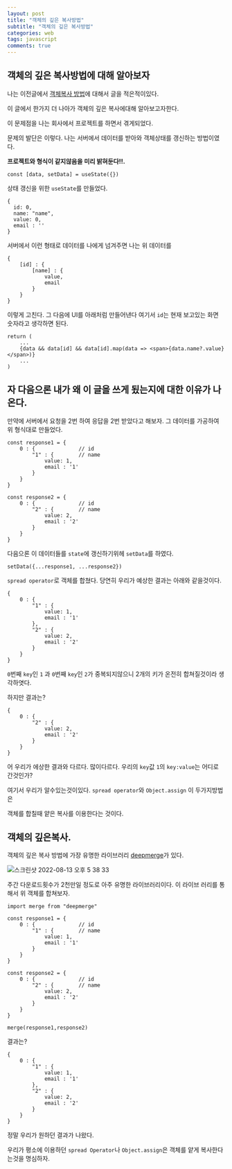```yaml
---
layout: post
title: "객체의 깊은 복사방법"
subtitle: "객체의 깊은 복사방법"
categories: web
tags: javascript
comments: true
---
```


## 객체의 깊은 복사방법에 대해 알아보자

나는 이전글에서 [객체복사 방법](https://erurang.github.io/web/2022/03/02/js-object/)에 대해서 글을 적은적이있다.

이 글에서 한가지 더 나아가 객체의 깊은 복사에대해 알아보고자한다.

이 문제점을 나는 회사에서 프로젝트를 하면서 겪게되었다.

문제의 발단은 이렇다. 나는 서버에서 데이터를 받아와 객체상태를 갱신하는 방법이였다.

**프로젝트와 형식이 같지않음을 미리 밝혀둔다!!.**

```
const [data, setData] = useState({})
```

상태 갱신을 위한 `useState`를 만들었다.

```
{
  id: 0,
  name: "name",
  value: 0,
  email : ''
}
```

서버에서 이런 형태로 데이터를 나에게 넘겨주면 나는 위 데이터를

```
{
    [id] : {
        [name] : {
            value,
            email
        }
    }
}
```

이렇게 고친다. 그 다음에 UI를 아래처럼 만들어낸다 여기서 `id`는 현재 보고있는 화면 숫자라고 생각하면 된다.

```
return (
    ...
    {data && data[id] && data[id].map(data => <span>{data.name?.value}</span>)}
    ...
)
```

## 자 다음으론 내가 왜 이 글을 쓰게 됬는지에 대한 이유가 나온다.

만약에 서버에서 요청을 2번 하여 응답을 2번 받았다고 해보자. 그 데이터를 가공하여 위 형식대로 만들었다.

```
const response1 = {
    0 : {              // id
        "1" : {        // name
            value: 1,
            email : '1'
        }
    }
}

const response2 = {
    0 : {              // id
        "2" : {        // name
            value: 2,
            email : '2'
        }
    }
}
```

다음으론 이 데이터들를 `state`에 갱신하기위헤 `setData`를 하였다.

```
setData({...response1, ...response2})
```

`spread operator`로 객체를 합쳤다. 당연히 우리가 예상한 결과는 아래와 같을것이다.

```
{
    0 : {
        "1" : {
            value: 1,
            email : '1'
        },
        "2" : {
            value: 2,
            email : '2'
        }
    }
}
```

`0`번째 `key`인 `1` 과 `0`번째 `key`인 `2`가 중복되지않으니 2개의 키가 온전히 합쳐질것이라 생각하엿다.

하지만 결과는?

```
{
    0 : {
        "2" : {
            value: 2,
            email : '2'
        }
    }
}
```

어 우리가 에상한 결과와 다르다. 많이다르다. 우리의 `key`값 `1`의 `key:value`는 어디로 간것인가?

여기서 우리가 알수있는것이있다. `spread operator`와 `Object.assign` 이 두가지방법은

객체를 합칠때 얕은 복사를 이용한다는 것이다.

## 객체의 깊은복사.

객체의 깊은 복사 방법에 가장 유명한 라이브러리 [deepmerge](https://www.npmjs.com/package/deepmerge)가 있다.

![스크린샷 2022-08-13 오후 5 38 33](https://user-images.githubusercontent.com/56789064/184476143-eb61f7c5-96c5-40af-8f46-7d7aaf235f1e.png)

주간 다운로드횟수가 2천만일 정도로 아주 유명한 라이브러리이다. 이 라이브 러리를 통해서 위 객체를 합쳐보자.

```
import merge from "deepmerge"

const response1 = {
    0 : {              // id
        "1" : {        // name
            value: 1,
            email : '1'
        }
    }
}

const response2 = {
    0 : {              // id
        "2" : {        // name
            value: 2,
            email : '2'
        }
    }
}

merge(response1,response2)
```

결과는?

```
{
    0 : {
        "1" : {
            value: 1,
            email : '1'
        },
        "2" : {
            value: 2,
            email : '2'
        }
    }
}
```

정말 우리가 원하던 결과가 나왔다.

우리가 평소에 이용하던 `spread Operator`나 `Object.assign`은 객체를 얕게 복사한다는것을 명심하자.
